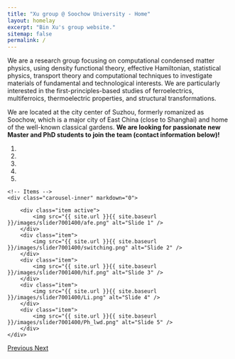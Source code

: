 ```yaml
---
title: "Xu group @ Soochow University - Home"
layout: homelay
excerpt: "Bin Xu's group website."
sitemap: false
permalink: /
---
```


<!-- This website is adapted from the Allan Lab github repository (thanks for providing an elegant template), and I am working to replace with my info. Sorry if you see some previous content before I am done. -->

We are a research group focusing on computational condensed matter physics, using density functional theory, effective Hamiltonian, statistical physics, transport theory and computational techniques to investigate materials of fundamental and technological interests. We are particularly interested in the first-principles-based studies of ferroelectrics, multiferroics, thermoelectric properties, and structural transformations.

We are located at the city center of Suzhou, formerly romanized as Soochow, which is a major city of East China (close to Shanghai) and home of the well-known classical gardens. **We are looking for passionate new Master and PhD students to join the team (contact information below)!**

<div markdown="0" id="carousel" class="carousel slide" data-ride="carousel" data-interval="5000" data-pause="hover" >
    <!-- Menu -->
    <ol class="carousel-indicators">
        <li data-target="#carousel" data-slide-to="0" class="active"></li>
        <li data-target="#carousel" data-slide-to="1"></li>
        <li data-target="#carousel" data-slide-to="2"></li>
        <li data-target="#carousel" data-slide-to="3"></li>
        <li data-target="#carousel" data-slide-to="4"></li>
    </ol>

    <!-- Items -->
    <div class="carousel-inner" markdown="0">

        <div class="item active">
            <img src="{{ site.url }}{{ site.baseurl }}/images/slider7001400/afe.png" alt="Slide 1" />
        </div>
        <div class="item">
            <img src="{{ site.url }}{{ site.baseurl }}/images/slider7001400/switching.png" alt="Slide 2" />
        </div>
        <div class="item">
            <img src="{{ site.url }}{{ site.baseurl }}/images/slider7001400/hif.png" alt="Slide 3" />
        </div>
        <div class="item">
            <img src="{{ site.url }}{{ site.baseurl }}/images/slider7001400/Li.png" alt="Slide 4" />
        </div>
        <div class="item">
            <img src="{{ site.url }}{{ site.baseurl }}/images/slider7001400/Ph_lwd.png" alt="Slide 5" />
        </div>
    </div> 
  <a class="left carousel-control" href="#carousel" role="button" data-slide="prev">
    <span class="glyphicon glyphicon-chevron-left" aria-hidden="true"></span>
    <span class="sr-only">Previous</span>
  </a>
  <a class="right carousel-control" href="#carousel" role="button" data-slide="next">
    <span class="glyphicon glyphicon-chevron-right" aria-hidden="true"></span>
    <span class="sr-only">Next</span>
  </a>
</div>




<!-- **I am  looking for a permanent position** [(more info)]({{ site.url }}{{ site.baseurl }}/vacancies) **!** -->
 
 
<!--<figure class="fourth">
  <img src="{{ site.url }}{{ site.baseurl }}/images/logopic/Logo_Leiden.jpg" style="width: 210px">
  <img src="{{ site.url }}{{ site.baseurl }}/images/logopic/Logo_Nanofront.jpg" style="width: 110px">
  <img src="{{ site.url }}{{ site.baseurl }}/images/logopic/Logo_NWO.jpg" style="width: 120px">
  <img src="{{ site.url }}{{ site.baseurl }}/images/logopic/Logo_ERC.jpg" style="width: 110px">
</figure> -->

